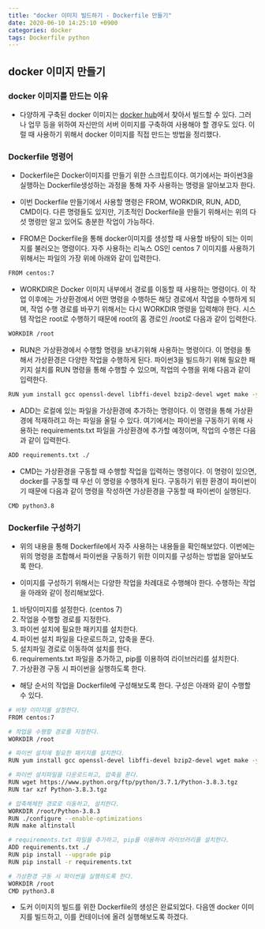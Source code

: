 ```yaml
---
title: "docker 이미지 빌드하기 - Dockerfile 만들기"
date: 2020-06-10 14:25:10 +0900
categories: docker
tags: Dockerfile python
---
```


## docker 이미지 만들기

### docker 이미지를 만드는 이유

- 다양하게 구축된 docker 이미지는 [docker hub](https://hub.docker.com/)에서 찾아서 빌드할 수 있다. 그러나 업무 등을 위하여 자신만의 서버 이미지를 구축하여 사용해야 할 경우도 있다. 이럴 때 사용하기 위해서 docker 이미지를 직접 만드는 방법을 정리했다.

### Dockerfile 명령어

- Dockerfile은 Docker이미지를 만들기 위한 스크립트이다. 여기에서는 파이썬3을 실행하는 Dockerfile생성하는 과정을 통해 자주 사용하는 명령을 알아보고자 한다.

- 이번 Dockerfile 만들기에서 사용할 명령은 FROM, WORKDIR, RUN, ADD, CMD이다. 다른 명령들도 있지만, 기초적인 Dockerfile을 만들기 위해서는 위의 다섯 명령만 알고 있어도 충분한 작업이 가능하다.

- FROM은 Dockerfile을 통해 docker이미지를 생성할 때 사용할 바탕이 되는 이미지를 불러오는 명령이다. 자주 사용하는 리눅스 OS인 centos 7 이미지를 사용하기 위해서는 파일의 가장 위에 아래와 같이 입력한다.

```bash
FROM centos:7
```

- WORKDIR은 Docker 이미지 내부에서 경로를 이동할 때 사용하는 명령이다. 이 작업 이후에는 가상환경에서 어떤 명령을 수행하든 해당 경로에서 작업을 수행하게 되며, 작업 수행 경로를 바꾸기 위해서는 다시 WORKDIR 명령을 입력해야 한다. 시스템 작업은 root로 수행하기 때문에 root의 홈 경로인 /root로 다음과 같이 입력한다.

```bash
WORKDIR /root
```

- RUN은 가상환경에서 수행할 명령을 보내기위해 사용하는 명령이다. 이 명령을 통해서 가상환경은 다양한 작업을 수행하게 된다. 파이썬3을 빌드하기 위해 필요한 패키지 설치를 RUN 명령을 통해 수행할 수 있으며, 작업의 수행을 위해 다음과 같이 입력한다.

```bash
RUN yum install gcc openssl-devel libffi-devel bzip2-devel wget make -y
```

- ADD는 로컬에 있는 파일을 가상환경에 추가하는 명령이다. 이 명령을 통해 가상환경에 적재하려고 하는 파일을 올릴 수 있다. 여기에서는 파이썬을 구동하기 위해 사용하는 requirements.txt 파일을 가상환경에 추가할 예정이며, 작업의 수행은 다음과 같이 입력한다.

```bash
ADD requirements.txt ./
```

- CMD는 가상환경을 구동할 때 수행할 작업을 입력하는 명령이다. 이 명령이 있으면, docker를 구동할 때 우선 이 명령을 수행하게 된다. 구동하기 위한 환경이 파이썬이기 때문에 다음과 같이 명령을 작성하면 가상환경을 구동할 때 파이썬이 실행된다.

```bash
CMD python3.8
```

### Dockerfile 구성하기

- 위의 내용을 통해 Dockerfile에서 자주 사용하는 내용들을 확인해보았다. 이번에는 위의 명령을 조합해서 파이썬을 구동하기 위한 이미지를 구성하는 방법을 알아보도록 한다.

- 이미지를 구성하기 위해서는 다양한 작업을 차례대로 수행해야 한다. 수행하는 작업을 아래와 같이 정리해보았다.

 1. 바탕이미지를 설정한다. (centos 7)
 2. 작업을 수행할 경로를 지정한다.
 3. 파이썬 설치에 필요한 패키지를 설치한다.
 4. 파이썬 설치 파일을 다운로드하고, 압축을 푼다.
 5. 설치파일 경로로 이동하여 설치를 한다.
 6. requirements.txt 파일을 추가하고, pip를 이용하여 라이브러리를 설치한다.
 7. 가상환경 구동 시 파이썬을 실행하도록 한다.

- 해당 순서의 작업을 Dockerfile에 구성해보도록 한다. 구성은 아래와 같이 수행할 수 있다.

```bash
# 바탕 이미지를 설정한다.
FROM centos:7

# 작업을 수행할 경로를 지정한다.
WORKDIR /root

# 파이썬 설치에 필요한 패키지를 설치한다.
RUN yum install gcc openssl-devel libffi-devel bzip2-devel wget make -y

# 파이썬 설치파일을 다운로드하고, 압축을 푼다.
RUN wget https://www.python.org/ftp/python/3.7.1/Python-3.8.3.tgz
RUN tar xzf Python-3.8.3.tgz

# 압축해체한 경로로 이동하고, 설치한다.
WORKDIR /root/Python-3.8.3
RUN ./configure --enable-optimizations
RUN make altinstall

# requirements.txt 파일을 추가하고, pip를 이용하여 라이브러리를 설치한다.
ADD requirements.txt ./
RUN pip install --upgrade pip
RUN pip install -r requirements.txt

# 가상환경 구동 시 파이썬을 실행하도록 한다.
WORKDIR /root
CMD python3.8
```

- 도커 이미지의 빌드를 위한 Dockerfile의 생성은 완료되었다. 다음엔 docker 이미지를 빌드하고, 이를 컨테이너에 올려 실행해보도록 하겠다.
